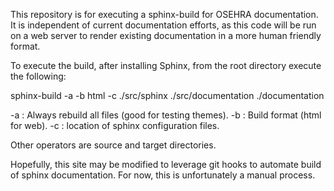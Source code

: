 This repository is for executing a sphinx-build for OSEHRA documentation.  It is independent of current documentation efforts, as this code will be run on a web server to render existing documentation in a more human friendly format.

To execute the build, after installing Sphinx, from the root directory execute the following:

sphinx-build -a -b html -c ./src/sphinx ./src/documentation ./documentation

-a : Always rebuild all files (good for testing themes).
-b : Build format (html for web).
-c : location of sphinx configuration files.

Other operators are source and target directories.

Hopefully, this site may be modified to leverage git hooks to automate build of sphinx documentation.  For now, this is unfortunately a manual process.